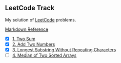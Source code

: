 ## LeetCode Track
My solution of [LeetCode](https://leetcode.com/problems) problems.

[Markdown Reference](https://guides.github.com/features/mastering-markdown/)

- [x] [1. Two Sum](https://github.com/baymaxchenhui/LeetCode/tree/master/1TwoSum)
- [x] [2. Add Two Numbers](https://github.com/baymaxchenhui/LeetCode/tree/master/2AddTwoNumbers)
- [x] [3. Longest Substring Without Repeating Characters](https://github.com/baymaxchenhui/LeetCode/tree/master/3LongestSubstringWithoutRepeatingCharacters)
- [ ] [4. Median of Two Sorted Arrays ](https://github.com/baymaxchenhui/LeetCode/tree/master/4MedianofTwoSortedArrays)
